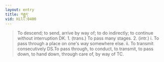```yaml
---
layout: entry
title: བརྒྱུད་
vid: Hill:0400
---
```

> To descend; to send, arrive by way of; to do indirectly; to continue without interruption DK. 1. (trans.) To pass many stages. 2. (intr.) i. To pass through a place on one's way somewhere else. ii. To transmit consecutively DS.To pass through, to conduct, to transmit, to pass down, to hand down, through care of, by way of TC.
